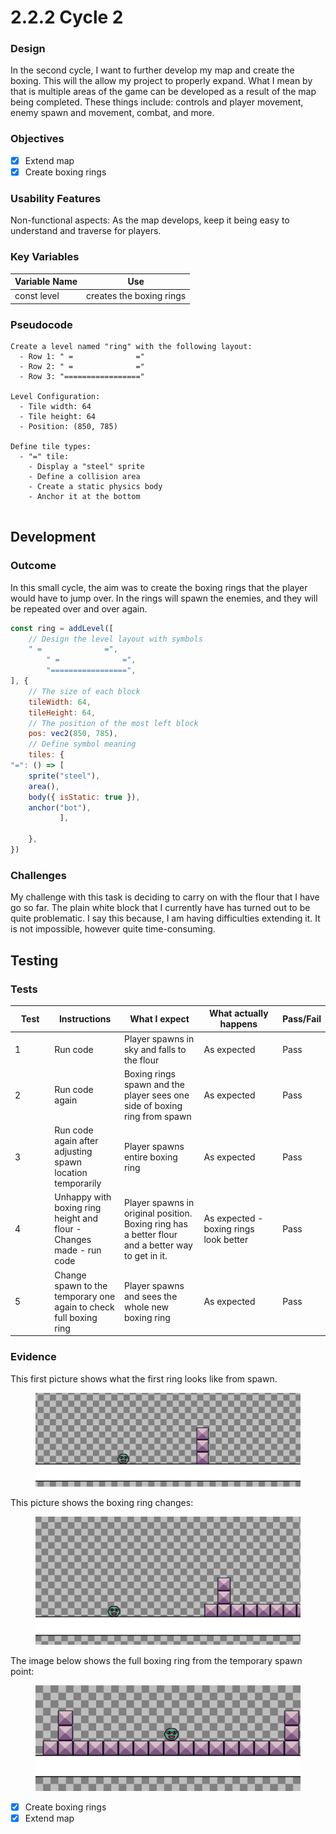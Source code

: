 # 2.2.2 Cycle 2

### Design

In the second cycle, I want to further develop my map and create the boxing. This will the allow my project to properly expand. What I mean by that is multiple areas of the game can be developed as a result of the map being completed. These things include: controls and player movement, enemy spawn and movement, combat, and more.

### Objectives

* [x] Extend map
* [x] Create boxing rings

### Usability Features

Non-functional aspects: As the map develops, keep it being easy to understand and traverse for players.

### Key Variables

| Variable Name | Use                      |
| ------------- | ------------------------ |
| const level   | creates the boxing rings |

### Pseudocode

```
Create a level named "ring" with the following layout:
  - Row 1: " =              ="
  - Row 2: " =              ="
  - Row 3: "================="

Level Configuration:
  - Tile width: 64
  - Tile height: 64
  - Position: (850, 785)

Define tile types:
  - "=" tile:
    - Display a "steel" sprite
    - Define a collision area
    - Create a static physics body
    - Anchor it at the bottom


```

## Development

### Outcome

In this small cycle, the aim was to create the boxing rings that the player would have to jump over. In the rings will spawn the enemies, and they will be repeated over and over again.&#x20;

```javascript
const ring = addLevel([
	// Design the level layout with symbols
	" =              =",
        " =              =",
        "=================",
], {
	// The size of each block
	tileWidth: 64,
	tileHeight: 64,
	// The position of the most left block
	pos: vec2(850, 785),
	// Define symbol meaning
	tiles: {
"=": () => [
    sprite("steel"),
    area(),
    body({ isStatic: true }),
    anchor("bot"),
           ],

	},
})
```



### Challenges

My challenge with this task is deciding to carry on with the flour that I have go so far. The plain white block that I currently have has turned out to be quite problematic. I say this because, I am having difficulties extending it. It is not impossible, however quite time-consuming.

## Testing

### Tests

<table><thead><tr><th width="87">Test</th><th width="127">Instructions</th><th width="223">What I expect</th><th width="208">What actually happens</th><th>Pass/Fail</th></tr></thead><tbody><tr><td>1</td><td>Run code</td><td>Player spawns in sky and falls to the flour</td><td>As expected</td><td>Pass</td></tr><tr><td>2</td><td>Run code again</td><td>Boxing rings spawn and the player sees one side of boxing ring from spawn</td><td>As expected</td><td>Pass</td></tr><tr><td>3</td><td>Run code again after adjusting spawn location temporarily</td><td>Player spawns entire boxing ring</td><td>As expected</td><td>Pass</td></tr><tr><td>4</td><td>Unhappy with boxing ring height and flour - Changes made - run code</td><td>Player spawns in original position. Boxing ring has a better flour and a better way to get in it.</td><td>As expected - boxing rings look better</td><td>Pass</td></tr><tr><td>5</td><td>Change spawn to the temporary one again to check full boxing ring</td><td>Player spawns and sees the whole new boxing ring</td><td>As expected</td><td>Pass</td></tr></tbody></table>

### Evidence

This first picture shows what the first ring looks like from spawn.

<figure><img src="../.gitbook/assets/image (5) (1) (1).png" alt=""><figcaption></figcaption></figure>

This picture shows the boxing ring changes:

<figure><img src="../.gitbook/assets/image (6) (1) (1).png" alt=""><figcaption></figcaption></figure>

The image below shows the full boxing ring from the temporary spawn point:

<figure><img src="../.gitbook/assets/image (7) (1) (1).png" alt=""><figcaption></figcaption></figure>

* [x] Create boxing rings
* [x] Extend map
